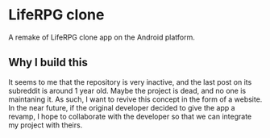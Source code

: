 # LifeRPG clone

A remake of LifeRPG clone app on the Android platform.

## Why I build this
It seems to me that the repository is very inactive, and the last post on its subreddit is around 1 year old. Maybe the project is dead, and no one is maintaning it. As such, I want to revive this concept in the form of a website. In the near future, if the original developer decided to give the app a revamp, I hope to collaborate with the developer so that we can integrate my project with theirs.